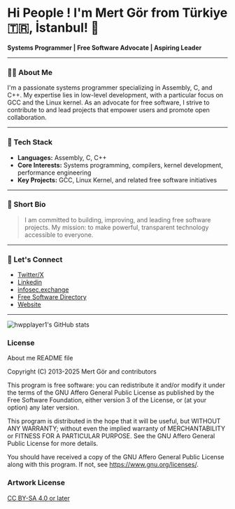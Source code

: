 # Hi People ! I'm Mert Gör from Türkiye 🇹🇷, İstanbul! 👋

**Systems Programmer | Free Software Advocate | Aspiring Leader**

---

### 👨‍💻 About Me

I'm a passionate systems programmer specializing in Assembly, C, and C++. My expertise lies in low-level development, with a particular focus on GCC and the Linux kernel. As an advocate for free software, I strive to contribute to and lead projects that empower users and promote open collaboration.

---

### 🔧 Tech Stack

- **Languages:** Assembly, C, C++
- **Core Interests:** Systems programming, compilers, kernel development, performance engineering
- **Key Projects:** GCC, Linux Kernel, and related free software initiatives

---

### 🌟 Short Bio

> I am committed to building, improving, and leading free software projects. My mission: to make powerful, transparent technology accessible to everyone.

---

### 🚀 Let's Connect

- [Twitter/X](https://x.com/MertGor)
- [Linkedin](https://www.linkedin.com/in/hwpplayer1/)
- [infosec.exchange](https://infosec.exchange/@hwpplayer1)
- [Free Software Directory](https://directory.fsf.org/wiki/User:Mertgor)
- [Website](https://mertgor.xyz)

---

![hwpplayer1's GitHub stats](https://github-readme-stats.vercel.app/api?username=hwpplayer1&show_icons=true&theme=radical)

### License

About me README file

Copyright (C) 2013-2025 Mert Gör and contributors

This program is free software: you can redistribute it and/or modify
it under the terms of the GNU Affero General Public License as published
by the Free Software Foundation, either version 3 of the License, or
(at your option) any later version.

This program is distributed in the hope that it will be useful,
but WITHOUT ANY WARRANTY; without even the implied warranty of
MERCHANTABILITY or FITNESS FOR A PARTICULAR PURPOSE.  See the
GNU Affero General Public License for more details.

You should have received a copy of the GNU Affero General Public License
along with this program.  If not, see <https://www.gnu.org/licenses/>.

### Artwork License

[CC BY-SA 4.0 or later](by-sa.markdown)

